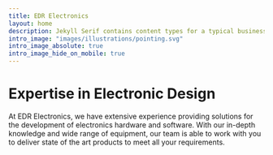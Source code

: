 ```yaml
---
title: EDR Electronics
layout: home
description: Jekyll Serif contains content types for a typical business website. The theme is fully responsive, blazing fast and artfully illustrated.
intro_image: "images/illustrations/pointing.svg"
intro_image_absolute: true
intro_image_hide_on_mobile: true
---
```


# Expertise in Electronic Design

At EDR Electronics, we have extensive experience providing solutions for the development of electronics hardware and software.
With our in-depth knowledge and wide range of equipment, our team is able to work with you to deliver state of the art products to meet all your requirements. 

